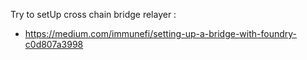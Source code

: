 Try to setUp cross chain bridge relayer :
- https://medium.com/immunefi/setting-up-a-bridge-with-foundry-c0d807a3998
